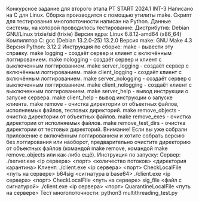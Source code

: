 Конкурсное задание для второго этапа PT START 2024.1 INT-3
Написано на C для Linux.
Сборка производится с помощью утилиты make.
Скрипт для тестирования многопоточности написан на Python.
Данные системы, на которой проводилось тестирование:
   Дистрибутив: Debian GNU/Linux trixie/sid (trixie)
   Версия ядра: Linux 6.8.12-amd64 (x86_64)
   Компилятор C: gcc (Debian 13.2.0-25) 13.2.0
   Версия make: GNU Make 4.3
   Версия Python: 3.12.2
Инструкция по сборке:
    make - вывести эту справку.
	make logging - создаёт сервер и клиент с включённым логгированием.
	make nologging - создаёт сервер и клиент с выключенным логгированием.
	make server_logging - создаёт сервер с включённым логгированием.
	make client_logging - создаёт клиент с включённым логгированием.
	make server_nologging - создаёт сервер с выключенным логгированием.
	make client_nologging - создаёт клиент с выключенным логгированием.
	make server_help - вывод инструкции о запуске сервера.
	make client_help - вывод инструкции о запуске клиента.
	make remove - очистка директории от объектных файлов, исполняемых файлов, тестовых директорий.
	make remove_objects - очистка директории от объектных файлов.
	make remove_exes - очистка директории от исполняемых файлов.
	make remove_test_dirs - очистка директории от тестовых директорий.
    Внимание! Если вы уже собрали приложение с включённым логгированием и хотите собрать версию без логгирования или наоборот, предварительно очистите директорию от объектных файлов (командой make remove, командой make remove_objects или как-либо ещё).
Инструкция по запуску:
    Сервер:
        ./server.exe <ip сервера> <порт> <количество потоков> <директория карантина>
    Клиент:
        ./client.exe <ip сервера> <порт> CheckLocalFile <путь на сервере> b64sig <сигнатура в base64>
	    ./client.exe <ip сервера> <порт> CheckLocalFile <путь на сервере> sig_file <файл с сигнатурой>
	    ./client.exe <ip сервера> <порт> QuarantineLocalFile <путь на сервере>
	Тест многопоточности: python3 multithreading_test.py


